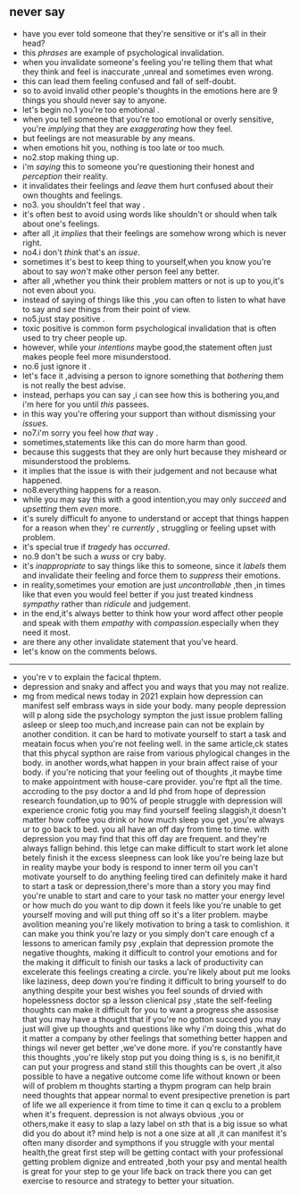 never say
---

- have you ever told someone that they're sensitive or it's all in their head?
- this *phrases* are example of psychological invalidation.
- when you invalidate someone's feeling you're telling them that what they think and feel is inaccurate ,unreal and
  sometimes even wrong.
- this can lead them feeling confused and fall of self-doubt.
- so to avoid invalid other people's thoughts in the emotions here are 9 things you should never say to anyone.
- let's begin no.1 you're too emotional .
- when you tell someone that you're too emotional or overly sensitive, you're *implying* that they are *exaggerating*
  how they feel.
- but feelings are not measurable by any means.
- when emotions hit you, nothing is too late or too much.
- no2.stop making thing up.
- i'm *saying* this to someone you're questioning their honest and *perception* their reality.
- it invalidates their feelings and *leave* them hurt confused about their own thoughts and feelings.
- no3. you shouldn't feel that way .
- it's often best to avoid using words like shouldn't or should when talk about one's feelings.
- after all ,it *implies* that their feelings are somehow wrong which is never right.
- no4.i don't *think* that's an *issue*.
- sometimes it's best to keep thing to yourself,when you know you're about to say *won't* make other person feel any
  better.
- after all ,whether you think their problem matters or not is up to you,it's not even about you.
- instead of saying of things like this ,you can often to listen to what have to say and *see* things from their point
  of view.
- no5.just stay positive .
- toxic positive is common form psychological invalidation that is often used to try cheer people up.
- however, while your *intentions* maybe good,the statement often just makes people feel more misunderstood.
- no.6 just ignore it .
- let's face it ,advising a person to ignore something that *bothering* them is not really the best advise.
- instead, perhaps you can say ,i can see how this is bothering you,and i'm here for you until *this* passees.
- in this way you're offering your support than without dismissing your *issues*.
- no7.i'm sorry you feel how *that* way .
- sometimes,statements like this can do more harm than good.
- because this suggests that they are only hurt because they misheard or misunderstood the problems.
- it implies that the issue is with their judgement and not because what happened.
- no8.everything happens for a reason.
- while you may say this with a good intention,you may only *succeed* and *upsetting* them *even* more.
- it's surely difficult fo anyone to understand or accept that things happen for a reason when they' re *currently* ,
  struggling or feeling upset with problem.
- it's special true if *tragedy* has *occurred*.
- no.9 don't be such a *wuss* or cry baby.
- it's *inappropriate* to say things like this to someone, since it *labels* them and invalidate their feeling and force
  them to *suppress* their emotions.
- in reality,sometimes your emotion are just *uncontrollable* ,then ,in times like that even you would feel better if
  you just treated kindness *sympathy* rather than *ridicule* and judgement.
- in the end,it's always better to think how your word affect other people and speak with them *empathy* with
  *compassion*.especially when they need it most.
- are there any other invalidate statement that you've heard.
- let's know on the comments belows.


---

- you're v to explain the facical thptem.
- depression and snaky and affect you and ways that you may not realize.
- mg from medical news today in 2021 explain how depression can manifest self embrass ways in side your body. many
  people depression will p along side the psychology sympton the just issue problem falling asleep or sleep too much,and
  increase pain can not be explain by another condition. it can be hard to motivate yourself to start a task and meatain
  focus when you're not feeling well. in the same article,ck states that this phycal sypthon are raise from various
  phylogical changes in the body. in another words,what happen in your brain affect raise of your body. if you're
  noticing that your feeling out of thoughts ,it maybe time to make appointment with house-care provider. you're ftpt
  all the time. accroding to the psy doctor a and ld phd from hope of depression research foundation,up to 90% of people
  struggle with depression will experience cronic fotig you may find yourself feeling slaggish,it doesn't matter how
  coffee you drink or how much sleep you get ,you're always ur to go back to bed. you all have an off day from time to
  time. with depression you may find that this off day are frequent. and they're always fallign behind. this letge can
  make difficult to start work let alone betely finish it the excess sleepness can look like you're being laze but in
  reality maybe your body is respond to inner term oil you can't motivate yourself to do anything feeling tired can
  definitely make it hard to start a task or depression,there's more than a story you may find you're unable to start
  and care to your task no matter your energy level or how much do you want to dip down it feels like you're unable to
  get yourself moving and will put thing off so it's a liter problem. maybe avolition meaning you're likely motivation
  to bring a task to comlishion. it can make you think you're lazy or you simply don't care enough cf a lessons to
  american family psy ,explain that depression promote the negative thoughts, making it difficult to control your
  emotions and for the making it difficult to finish our tasks a lack of productivity can excelerate this feelings
  creating a circle. you're likely about put me looks like laziness, deep down you're finding it difficult to bring
  yourself to do anything despite your best wishes you feel sounds of drvied with hopelessness doctor sp a lesson
  clienical psy ,state the self-feeling thoughts can make it difficult for you to want a progress she assosise that you
  may have a thought that if you're no gotton succeed you may just will give up thoughts and questions like why i'm
  doing this ,what do it matter a company by other feelings that something better happen and things wil never get better
  ,we've done more. if you're constantly have this thoughts ,you're likely stop put you doing thing is s, is no
  benifit,it can put your progress and stand still this thoughts can be overt ,it also possible to have a negative
  outcome come life without known or been will of problem m thoughts starting a thypm program can help brain need
  thoughts that appear normal to event presipective prenetion is part of life we all experience it from time to time it
  can q exclu to a problem when it's frequent. depression is not always obvious ,you or others,make it easy to slap a
  lazy label on sth that is a big issue so what did you do about it? mind help is not a one size at all ,it can manifest
  it's often many disorder and sympthons if you struggle with your mental health,the great first step will be getting
  contact with your professional getting problem dignize and entreated ,both your psy and mental health is great for
  your step to ge your life back on track there you can get exercise to resource and strategy to better your situation.